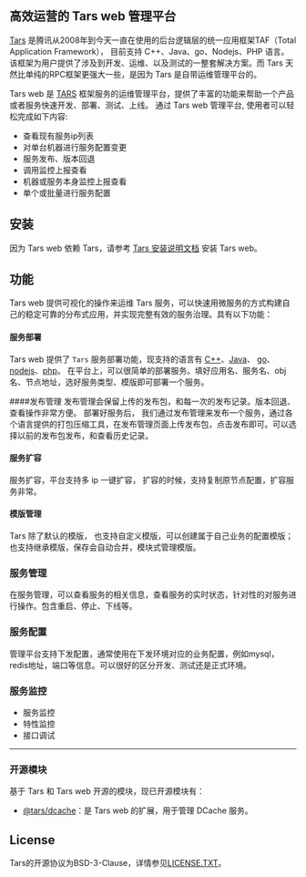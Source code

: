 
## 高效运营的 Tars web 管理平台
 [Tars](https://github.com/TarsCloud/Tars) 是腾讯从2008年到今天一直在使用的后台逻辑层的统一应用框架TAF（Total Application Framework），
 目前支持 C++、Java、go、Nodejs、PHP 语言。该框架为用户提供了涉及到开发、运维、以及测试的一整套解决方案。而 Tars 天然比单纯的RPC框架更强大一些，是因为
 Tars 是自带运维管理平台的。
 
  Tars web 是 [TARS](https://github.com/TarsCloud/Tars) 框架服务的运维管理平台，提供了丰富的功能来帮助一个产品或者服务快速开发、部署、测试、上线。
  通过 Tars web 管理平台, 使用者可以轻松完成如下内容:
  * 查看现有服务ip列表
  * 对单台机器进行服务配置变更
  * 服务发布、版本回退
  * 调用监控上报查看
  * 机器或服务本身监控上报查看
  * 单个或批量进行服务配置
  ## 安装
  因为 Tars web 依赖 Tars，请参考 [Tars 安装说明文档](https://github.com/TarsCloud/Tars/blob/master/Install.zh.md) 安装 Tars web。
  ## 功能
  Tars web 提供可视化的操作来运维 Tars 服务，可以快速用微服务的方式构建自己的稳定可靠的分布式应用，并实现完整有效的服务治理。具有以下功能：
  
  #### 服务部署
  Tars web 提供了 `Tars` 服务部署功能，现支持的语言有 [C++](https://github.com/TarsCloud/TarsCpp)、[Java](https://github.com/TarsCloud/TarsJava)、
  [go](https://github.com/TarsCloud/TarsGo)、[nodejs](https://github.com/tars-node/Tars.js)、[php](https://github.com/TarsPHP/TarsPHP)。
  在平台上，可以很简单的部署服务。填好应用名、服务名、obj 名、节点地址，选好服务类型、模版即可部署一个服务。
  
  ####发布管理
  发布管理会保留上传的发布包，和每一次的发布记录。版本回退、查看操作非常方便。
  部署好服务后， 我们通过发布管理来发布一个服务，通过各个语言提供的打包压缩工具，在发布管理页面上传发布包，点击发布即可。可以选择以前的发布包发布，和查看历史记录。
  
  #### 服务扩容
  服务扩容，平台支持多 ip 一键扩容， 扩容的时候，支持复制原节点配置，扩容服务非常。
 
  #### 模版管理
  Tars 除了默认的模版， 也支持自定义模版，可以创建属于自己业务的配置模版；也支持继承模版，保存会自动合并，模块式管理模版。

  ### 服务管理
  在服务管理，可以查看服务的相关信息，查看服务的实时状态，针对性的对服务进行操作。包含重启、停止、下线等。
   
  ### 服务配置
  管理平台支持下发配置，通常使用在下发环境对应的业务配置，例如mysql，redis地址，端口等信息。可以很好的区分开发、测试还是正式环境。
  
  ### 服务监控
  
 * 服务监控
 * 特性监控
 * 接口调试
 



----------------------------------------------------------------------
### 开源模块
基于 Tars 和 Tars web 开源的模块，现已开源模块有：
* [@tars/dcache]()：是 Tars web 的扩展，用于管理 DCache 服务。


## License
Tars的开源协议为BSD-3-Clause，详情参见[LICENSE.TXT](https://github.com/TarsCloud/Tars/blob/master/LICENSE.TXT)。
